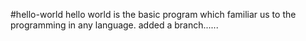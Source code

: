 #hello-world
hello world is the basic program which familiar us to the programming in any language.
added a branch......
